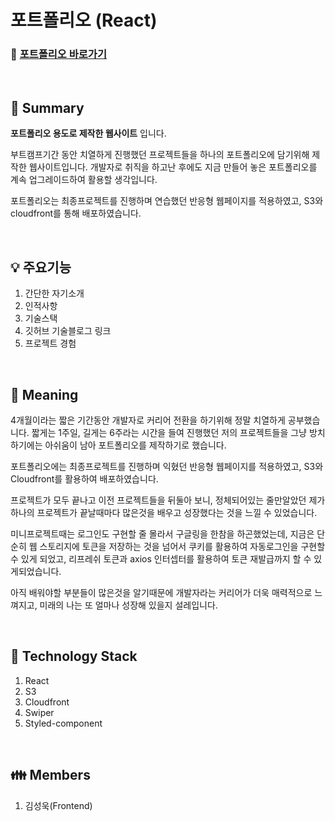 # 포트폴리오 (React)
### :link: [포트폴리오 바로가기](https://www.ksu-portfolio.com/ "포트폴리오")

<br/>

## :pushpin: Summary

__포트폴리오 용도로 제작한 웹사이트__ 입니다.

부트캠프기간 동안 치열하게 진행했던 프로젝트들을 하나의 포트폴리오에 담기위해 제작한 웹사이트입니다. 개발자로 취직을 하고난 후에도 지금 만들어 놓은 포트폴리오를 계속 업그레이드하여 활용할 생각입니다. 

포트폴리오는 최종프로젝트를 진행하며 연습했던 반응형 웹페이지를 적용하였고, S3와 cloudfront를 통해 배포하였습니다.

<br/>

## :bulb: 주요기능
1. 간단한 자기소개
2. 인적사항
3. 기술스택
4. 깃허브 기술블로그 링크
5. 프로젝트 경험
<br/>

## :mag_right: Meaning
4개월이라는 짧은 기간동안 개발자로 커리어 전환을 하기위해 정말 치열하게 공부했습니다. 짧게는 1주일, 길게는 6주라는 시간을 들여 진행했던 저의 프로젝트들을 그냥 방치하기에는 아쉬움이 남아 포트폴리오를 제작하기로 했습니다. 

포트폴리오에는 최종프로젝트를 진행하며 익혔던 반응형 웹페이지를 적용하였고, S3와 Cloudfront를 활용하여 배포하였습니다.  

프로젝트가 모두 끝나고 이전 프로젝트들을 뒤둘아 보니, 정체되어있는 줄만알았던 제가 하나의 프로젝트가 끝날때마다 많은것을 배우고 성장했다는 것을 느낄 수 있었습니다.

미니프로젝트때는 로그인도 구현할 줄 몰라서 구글링을 한참을 하곤했었는데, 지금은 단순히 웹 스토리지에 토큰을 저장하는 것을 넘어서 쿠키를 활용하여 자동로그인을 구현할 수 있게 되었고, 리프레쉬 토큰과 axios 인터셉터를 활용하여 토큰 재발급까지 할 수 있게되었습니다.

아직 배워야할 부분들이 많은것을 알기때문에 개발자라는 커리어가 더욱 매력적으로 느껴지고, 미래의 나는 또 얼마나 성장해 있을지 설레입니다.

<br/>

## :hammer: Technology Stack
1. React
2. S3
3. Cloudfront
4. Swiper
5. Styled-component

<br/>

## :family: Members
1. 김성욱(Frontend)  
